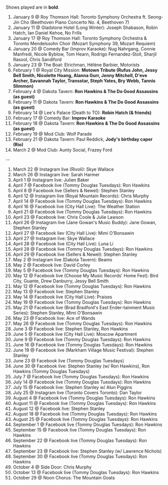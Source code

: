Shows played are in **bold**.

1. January 9 @ Roy Thomson Hall: Toronto Symphony Orchestra ft. Seong-Jin Cho (Beethoven Piano Concerto No. 4, Beethoven 7)
1. January 11 @ Gladstone Hotel (Long Winter): Joseph Shabason, Robin Hatch, Ian Daniel Kehoe, No Frills
1. January 17 @ Roy Thomson Hall: Toronto Symphony Orchestra & Toronto Mendelssohn Choir (Mozart Symphony 39, Mozart Requiem)
1. January 20 @ Comedy Bar (Improv Karaoke): Nug Nahrgang, Connie Manfredi, Nicole Byblow, Tom Hearn, Rodrigo Fernandez-Stoll, Sharjil Rasool, Chris Sandiford
1. January 23 @ The Boat: Elrichman, Hélène Barbier, Motorists
1. February 1 @ Royal City Mission: **Motown Tribute (Rufus John, Jessy Bell Smith, Nicolette Hoang, Alanna Gurr, Jenny Mitchell, D'eve Archer, Savannah Taylor, Transstar, Steph Yates, Bry Webb, Tannis Slimmon)**
1. February 4 @ Dakota Tavern: **Ron Hawkins & The Do Good Assassins (as guest)**
1. February 11 @ Dakota Tavern: **Ron Hawkins & The Do Good Assassins (as guest)**
1. February 14 @ Lee's Palace (Death to TO): **Robin Hatch (& friends)**
1. February 17 @ Comedy Bar: **Improv Karaoke**
1. February 18 @ Dakota Tavern: **Ron Hawkins & The Do Good Assassins (as guest)**
1. February 19 @ Mod Club: Wolf Parade
1. February 21 @ Dakota Tavern: Paul Reddick, **Jody's birthday caper (Rio)**
1. March 2 @ Mod Club: Aunty Social, Frazey Ford

--

1. March 22 @ Instagram live (Rivoli): Skye Wallace
1. March 26 @ Instagram live: Sarah Harmer
1. April 1 @ Instagram live: Julien Baker
1. April 7 @ Facebook live (Tommy Douglas Tuesdays): Ron Hawkins
1. April 8 @ Facebook live (Sellers & Newel): Stephen Stanley
1. April 12 @ Instagram live (Royal Mountain Records): Chris Murphy
1. April 14 @ Facebook live (Tommy Douglas Tuesdays): Ron Hawkins
1. April 16 @ Facebook live (City Hall Live): The Weather Station
1. April 21 @ Facebook live (Tommy Douglas Tuesdays): Ron Hawkins
1. April 23 @ Facebook live: Chris Coole & Julie Lawson
1. April 26 @ Instagram live (Jane Gowan's Music Buddy): Jane Gowan, Stephen Stanley
1. April 27 @ Facebook liev (City Hall Live): Mimi O'Bonsawin
1. April 27 @ Instagram live: Skye Wallace
1. April 28 @ Facebook live (City Hall Live): Luna Li
1. April 28 @ Facebook live (Tommy Douglas Tuesdays): Ron Hawkins
1. April 29 @ Facebook live (Sellers & Newel): Stephen Stanley
1. May 2 @ Instagram live (Dakota Tavern): Beams
1. May 2 @ Facebook live: David Corley
1. May 5 @ Facebook live (Tommy Douglas Tuesdays): Ron Hawkins
1. May 12 @ Facebook live (Choose My Music Records' Home Fest): Bird City, Guante, Drew Danburry, Jessy Bell Smith
1. May 12 @ Facebook live (Tommy Douglas Tuesdays): Ron Hawkins
1. May 13 @ Facebook live: Stephen Stanley
1. May 14 @ Facebook live (City Hall Live): Praises
1. May 19 @ Facebook live (Tommy Douglas Tuesdays): Ron Hawkins
1. May 21 @ Facebook live (Brad Bradford's East Ender-tainment Music Series): Stephen Stanley, Mimi O'Bonsawin
1. May 23 @ Facebook live: Ace of Wands
1. May 26 @ Facebook live (Tommy Douglas Tuesdays): Ron Hawkins
1. June 3 @ Facebook live: Stephen Stanley, Ron Hawkins
1. June 5 @ Facebook live (City Hall Live): Moscow Apartment
1. June 9 @ Facebook live (Tommy Douglas Tuesdays): Ron Hawkins
1. June 16 @ Facebook live (Tommy Douglas Tuesdays): Ron Hawkins
1. June 19 @ Facebook live (Markham Village Music Festival): Stephen Stanley
1. June 23 @ Facebook live (Tommy Douglas Tuesdays)
1. June 30 @ Facebook live: Stephen Stanley (w/ Ron Hawkins), Ron Hawkins (Tommy Douglas Tuesdays)
1. July 7 @ Facebook live (Tommy Douglas Tuesdays): Ron Hawkins
1. July 14 @ Facebook live (Tommy Douglas Tuesdays): Ron Hawkins
1. July 15 @ Facebook live: Stephen Stanley w/ Alun Piggins
1. July 25 @ Instagram live (Toronto Covers Toronto): Dan Taylor
1. August 4 @ Facebook live (Tommy Douglas Tuesdays): Ron Hawkins
1. August 11 @ Facebook live (Tommy Douglas Tuesdays): Ron Hawkins
1. August 12 @ Facebook live: Stephen Stanley
1. August 18 @ Facebook live (Tommy Douglas Tuesdays): Ron Hawkins
1. August 25 @ Facebook live (Tommy Douglas Tuesdays): Ron Hawkins
1. September 1 @ Facebook live (Tommy Douglas Tuesdays): Ron Hawkins
1. September 15 @ Facebook live (Tommy Douglas Tuesdays): Ron Hawkins
1. September 22 @ Facebook live (Tommy Douglas Tuesdays): Ron Hawkins
1. September 23 @ Facebook live: Stephen Stanley (w/ Lawrence Nichols)
1. September 30 @ Facebook live (Tommy Douglas Tuesdays): Ron Hawkins
1. October 4 @ Side Door: Chris Murphy
1. October 13 @ Facebook live (Tommy Douglas Tuesdays): Ron Hawkins
1. October 29 @ Noon Chorus: The Mountain Goats